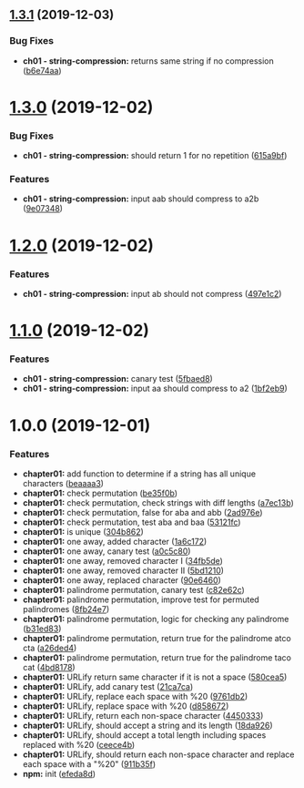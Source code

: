## [1.3.1](https://github.com/poulzinho/crci-tdd/compare/v1.3.0...v1.3.1) (2019-12-03)


### Bug Fixes

* **ch01 - string-compression:** returns same string if no compression ([b6e74aa](https://github.com/poulzinho/crci-tdd/commit/b6e74aa7ead894a01681e7c8cf6ecbe841abd567))

# [1.3.0](https://github.com/poulzinho/crci-tdd/compare/v1.2.0...v1.3.0) (2019-12-02)


### Bug Fixes

* **ch01 - string-compression:** should return 1 for no repetition ([615a9bf](https://github.com/poulzinho/crci-tdd/commit/615a9bf889d852360a5da175c457aabfa18dc89c))


### Features

* **ch01 - string-compression:** input aab should compress to a2b ([9e07348](https://github.com/poulzinho/crci-tdd/commit/9e07348da8f287e9f9a2e79dd1103d446968d28e))

# [1.2.0](https://github.com/poulzinho/crci-tdd/compare/v1.1.0...v1.2.0) (2019-12-02)


### Features

* **ch01 - string-compression:** input ab should not compress ([497e1c2](https://github.com/poulzinho/crci-tdd/commit/497e1c2d3f29605cd22991e55be002e9bafcd542))

# [1.1.0](https://github.com/poulzinho/crci-tdd/compare/v1.0.0...v1.1.0) (2019-12-02)


### Features

* **ch01 - string-compression:** canary test ([5fbaed8](https://github.com/poulzinho/crci-tdd/commit/5fbaed85f3f385582dfab2d2faf0b497e41e068b))
* **ch01 - string-compression:** input aa should compress to a2 ([1bf2eb9](https://github.com/poulzinho/crci-tdd/commit/1bf2eb9d852f7688473f0143ab5940b420d68a7d))

# 1.0.0 (2019-12-01)


### Features

* **chapter01:** add function to determine if a string has all unique characters ([beaaaa3](https://github.com/poulzinho/crci-tdd/commit/beaaaa3415eba98490a1e51c5f963c84ef9e49b2))
* **chapter01:** check permutation ([be35f0b](https://github.com/poulzinho/crci-tdd/commit/be35f0bcf2c0a073be7427bbba981373fb1ea521))
* **chapter01:** check permutation, check strings with diff lengths ([a7ec13b](https://github.com/poulzinho/crci-tdd/commit/a7ec13be96dd924c5621f4ac51e343c17c1b70c8))
* **chapter01:** check permutation, false for aba and abb ([2ad976e](https://github.com/poulzinho/crci-tdd/commit/2ad976e804d4b28eacef32e236e2ee9a3ba869ae))
* **chapter01:** check permutation, test aba and baa ([53121fc](https://github.com/poulzinho/crci-tdd/commit/53121fc57072874df1a8e9e7ad6de17803e4ee0e))
* **chapter01:** is unique ([304b862](https://github.com/poulzinho/crci-tdd/commit/304b86223b884f0462c2767e934a4950d9dcc255))
* **chapter01:** one away, added character ([1a6c172](https://github.com/poulzinho/crci-tdd/commit/1a6c172d79d98c5b311bae23f543ab2e7af0331d))
* **chapter01:** one away, canary test ([a0c5c80](https://github.com/poulzinho/crci-tdd/commit/a0c5c807df75ace6a352fead647397c029cc9781))
* **chapter01:** one away, removed character I ([34fb5de](https://github.com/poulzinho/crci-tdd/commit/34fb5de327b40845f0e41213dfa5faedf9a3b08b))
* **chapter01:** one away, removed character II ([5bd1210](https://github.com/poulzinho/crci-tdd/commit/5bd1210225e2752e3c7c2a5c501169761812676e))
* **chapter01:** one away, replaced character ([90e6460](https://github.com/poulzinho/crci-tdd/commit/90e6460bd544e1ba9a618f5270f98f25b01f2617))
* **chapter01:** palindrome permutation, canary test ([c82e62c](https://github.com/poulzinho/crci-tdd/commit/c82e62ccb30f43aac48f3ba8c751ce98b49b2a97))
* **chapter01:** palindrome permutation, improve test for permuted palindromes ([8fb24e7](https://github.com/poulzinho/crci-tdd/commit/8fb24e75a2f42ed8dbfa3fbad6b1c8624f872ac1))
* **chapter01:** palindrome permutation, logic for checking any palindrome ([b31ed83](https://github.com/poulzinho/crci-tdd/commit/b31ed83a10b4281516009493c58a01cba4883a71))
* **chapter01:** palindrome permutation, return true for the palindrome atco cta ([a26ded4](https://github.com/poulzinho/crci-tdd/commit/a26ded4ca7e944fa387e2e5cb6aaaa88e50e2655))
* **chapter01:** palindrome permutation, return true for the palindrome taco cat ([4bd8178](https://github.com/poulzinho/crci-tdd/commit/4bd8178d7f17214eadd00d1231f8035f05e5f2d6))
* **chapter01:** URLify return same character if it is not a space ([580cea5](https://github.com/poulzinho/crci-tdd/commit/580cea5a41631ff7e884b6190fe842daf1b1474b))
* **chapter01:** URLify, add canary test ([21ca7ca](https://github.com/poulzinho/crci-tdd/commit/21ca7ca31eca209fad9115a1e89f422b7eb11f3a))
* **chapter01:** URLify, replace each space with %20 ([9761db2](https://github.com/poulzinho/crci-tdd/commit/9761db2584dad84994c07b402092be141bb4fce2))
* **chapter01:** URLify, replace space with %20 ([d858672](https://github.com/poulzinho/crci-tdd/commit/d85867257a5cbdabb9b395f9dee4edadf20f063a))
* **chapter01:** URLify, return each non-space character ([4450333](https://github.com/poulzinho/crci-tdd/commit/44503335854d3fe12d3711b66f0f176b84979156))
* **chapter01:** URLify, should accept a string and its length ([18da926](https://github.com/poulzinho/crci-tdd/commit/18da926f250cbb1f917fb7f5cfa7b31e23278f3c))
* **chapter01:** URLify, should accept a total length including spaces replaced with %20 ([ceece4b](https://github.com/poulzinho/crci-tdd/commit/ceece4bf2769c6e5725c1fad8b9900b97faca4a9))
* **chapter01:** URLify, should return each non-space character and replace each space with a "%20" ([911b35f](https://github.com/poulzinho/crci-tdd/commit/911b35fc8c5e52efadd55521562a7fd6180390df))
* **npm:** init ([efeda8d](https://github.com/poulzinho/crci-tdd/commit/efeda8dcbef21e92340f7a887d69cb6691055412))
